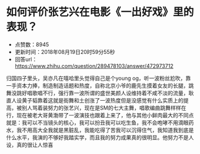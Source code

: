 # 如何评价张艺兴在电影《一出好戏》里的表现？
- 点赞数：8945
- 更新时间：2018年08月19日20时59分55秒
- 回答url：https://www.zhihu.com/question/289478103/answer/472973712
<body>
 <p data-pid="6K6Pohx4">归国四子里头，吴亦凡在嘻哈里头觉得自己是个young og，听一波粉丝尬吹，靠一手资本力捧，制造制造话题和热度，自称北京小爷的鹿先生摸着女友的长腿，跳舞没跳好唱歌唱不行，强行靠一波所谓的盛世美颜人设维持着不咸不淡的流量，耿直人设黄子韬靠着这就是街舞和土创涨了一波热度但是没感觉有什么实质上的提高，被别人骂着装努力的张艺兴，现在是SM的七大主舞，唱歌编曲跳舞样样在行，现在被老大哥黄渤带了一波演技也跟着上来了，他与其他小鲜肉最大的不同点就是：我可以不当镜头的核心，我可以扮丑我可以吃生鱼，我不会咆哮不用滴眼药水，我不用高大全我就是黑脏乱，我能吃得了苦我可以沉得住气，我知道我到底是什么水平，我演的不够好我踏实学，而且我的努力成果真的很明显。他努力不是人设，真的很让人惊喜</p>
</body>